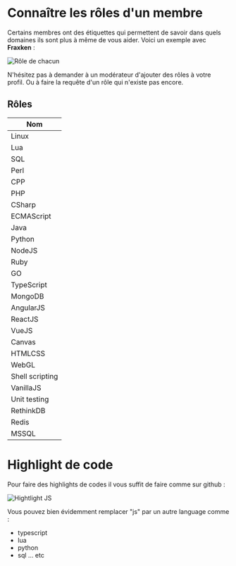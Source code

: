 # Connaître les rôles d'un membre 

Certains membres ont des étiquettes qui permettent de savoir dans quels domaines ils sont plus à même de vous aider. Voici un exemple avec **Fraxken** : 

![Rôle de chacun](http://i.imgur.com/xAkstLV.png)

N'hésitez pas à demander à un modérateur d'ajouter des rôles à votre profil. Ou à faire la requête d'un rôle qui n'existe pas encore.

## Rôles 

| Nom |
| --- | 
| Linux | 
| Lua |
| SQL |
| Perl |
| CPP |
| PHP |
| CSharp |
| ECMAScript |
| Java |
| Python | 
| NodeJS |
| Ruby |
| GO |
| TypeScript | 
| MongoDB |
| AngularJS |
| ReactJS |
| VueJS |
| Canvas |
| HTMLCSS |
| WebGL |
| Shell scripting |
| VanillaJS |
| Unit testing |
| RethinkDB |
| Redis |
| MSSQL |

# Highlight de code 

Pour faire des highlights de codes il vous suffit de faire comme sur github : 

![Hightlight JS](http://i.imgur.com/Jbo6VaI.png)

Vous pouvez bien évidemment remplacer "js" par un autre language comme :

- typescript
- lua
- python
- sql ... etc 
